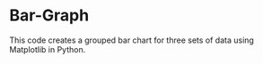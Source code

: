 # Bar-Graph
This code creates a grouped bar chart for three sets of data using Matplotlib in Python.
